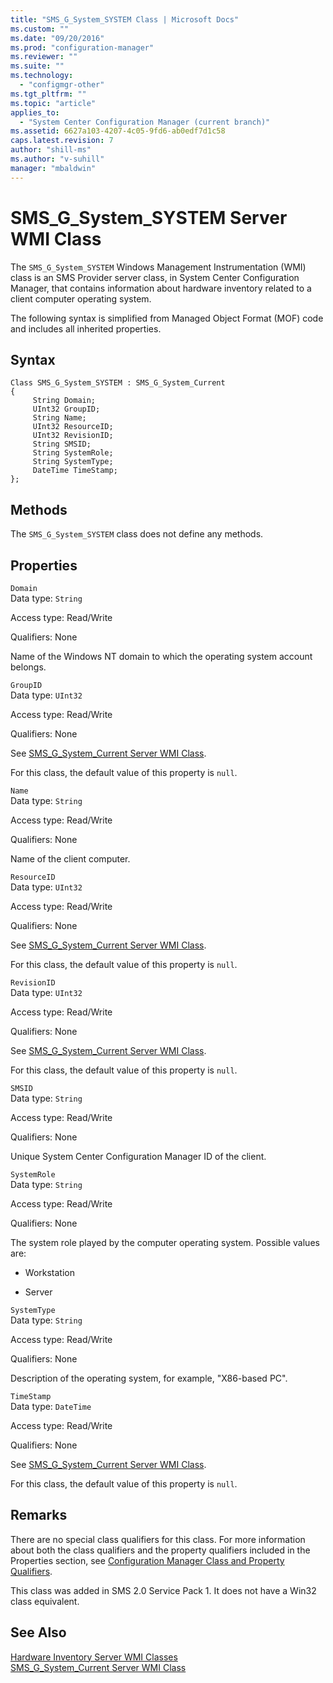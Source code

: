 ```yaml
---
title: "SMS_G_System_SYSTEM Class | Microsoft Docs"
ms.custom: ""
ms.date: "09/20/2016"
ms.prod: "configuration-manager"
ms.reviewer: ""
ms.suite: ""
ms.technology:
  - "configmgr-other"
ms.tgt_pltfrm: ""
ms.topic: "article"
applies_to:
  - "System Center Configuration Manager (current branch)"
ms.assetid: 6627a103-4207-4c05-9fd6-ab0edf7d1c58
caps.latest.revision: 7
author: "shill-ms"
ms.author: "v-suhill"
manager: "mbaldwin"
---
```

# SMS_G_System_SYSTEM Server WMI Class
The `SMS_G_System_SYSTEM` Windows Management Instrumentation (WMI) class is an SMS Provider server class, in System Center Configuration Manager, that contains information about hardware inventory related to a client computer operating system.  

 The following syntax is simplified from Managed Object Format (MOF) code and includes all inherited properties.  

## Syntax  

```  
Class SMS_G_System_SYSTEM : SMS_G_System_Current  
{  
     String Domain;  
     UInt32 GroupID;  
     String Name;  
     UInt32 ResourceID;  
     UInt32 RevisionID;  
     String SMSID;  
     String SystemRole;  
     String SystemType;  
     DateTime TimeStamp;  
};  
```  

## Methods  
 The `SMS_G_System_SYSTEM` class does not define any methods.  

## Properties  
 `Domain`  
 Data type: `String`  

 Access type: Read/Write  

 Qualifiers: None  

 Name of the Windows NT domain to which the operating system account belongs.  

 `GroupID`  
 Data type: `UInt32`  

 Access type: Read/Write  

 Qualifiers: None  

 See [SMS_G_System_Current Server WMI Class](../../../../../develop/reference/core/clients/manage/sms_g_system_current-server-wmi-class.md).  

 For this class, the default value of this property is `null`.  

 `Name`  
 Data type: `String`  

 Access type: Read/Write  

 Qualifiers: None  

 Name of the client computer.  

 `ResourceID`  
 Data type: `UInt32`  

 Access type: Read/Write  

 Qualifiers: None  

 See [SMS_G_System_Current Server WMI Class](../../../../../develop/reference/core/clients/manage/sms_g_system_current-server-wmi-class.md).  

 For this class, the default value of this property is `null`.  

 `RevisionID`  
 Data type: `UInt32`  

 Access type: Read/Write  

 Qualifiers: None  

 See [SMS_G_System_Current Server WMI Class](../../../../../develop/reference/core/clients/manage/sms_g_system_current-server-wmi-class.md).  

 For this class, the default value of this property is `null`.  

 `SMSID`  
 Data type: `String`  

 Access type: Read/Write  

 Qualifiers: None  

 Unique System Center Configuration Manager ID of the client.  

 `SystemRole`  
 Data type: `String`  

 Access type: Read/Write  

 Qualifiers: None  

 The system role played by the computer operating system. Possible values are:  

-   Workstation  

-   Server  

 `SystemType`  
 Data type: `String`  

 Access type: Read/Write  

 Qualifiers: None  

 Description of the operating system, for example, "X86-based PC".  

 `TimeStamp`  
 Data type: `DateTime`  

 Access type: Read/Write  

 Qualifiers: None  

 See [SMS_G_System_Current Server WMI Class](../../../../../develop/reference/core/clients/manage/sms_g_system_current-server-wmi-class.md).  

 For this class, the default value of this property is `null`.  

## Remarks  
 There are no special class qualifiers for this class. For more information about both the class qualifiers and the property qualifiers included in the Properties section, see [Configuration Manager Class and Property Qualifiers](../../../../../develop/reference/misc/class-and-property-qualifiers.md).  

 This class was added in SMS 2.0 Service Pack 1. It does not have a Win32 class equivalent.  

## See Also  
 [Hardware Inventory Server WMI Classes](../../../../../develop/reference/core/clients/manage/hardware-inventory-server-wmi-classes.md)   
 [SMS_G_System_Current Server WMI Class](../../../../../develop/reference/core/clients/manage/sms_g_system_current-server-wmi-class.md)
